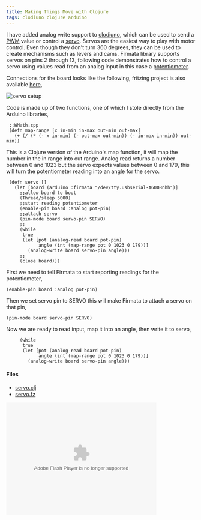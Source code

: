 ```yaml
---
title: Making Things Move with Clojure
tags: clodiuno clojure arduino
---
```


I have added analog write support to
[clodiuno](http://github.com/nakkaya/clodiuno), which can be used to
send a [PWM](http://en.wikipedia.org/wiki/Pulse-width_modulation) value or
control a [servo](http://en.wikipedia.org/wiki/Servomechanism). Servos
are the easiest way to play with motor control. Even though they don't
turn 360 degrees, they can be used to create mechanisms such as levers
and cams. Firmata library supports servos on pins 2 through 13,
following code demonstrates how to control a servo using values read
from an analog input in this case a
[potentiometer](http://en.wikipedia.org/wiki/Potentiometer).


Connections for the board looks like the following, fritzing project is
also available [here](/code/clodiuno/servo/servo.fz),

![servo setup](http://farm3.static.flickr.com/2682/4249344881\_f068095571\_o.png)


Code is made up of two functions, one of which I stole directly from the
Arduino libraries,

     ;;WMath.cpp
     (defn map-range [x in-min in-max out-min out-max]
       (+ (/ (* (- x in-min) (- out-max out-min)) (- in-max in-min)) out-min))

This is a Clojure version of the Arduino's map function, it will map
the number in the in range into out range. Analog read returns a number
between 0 and 1023 but the servo expects values between 0 and 179, this
will turn the potentiometer reading into an angle for the servo.

     (defn servo []
       (let [board (arduino :firmata "/dev/tty.usbserial-A6008nhh")]
         ;;allow board to boot
         (Thread/sleep 5000)
         ;;start reading potentiometer
         (enable-pin board :analog pot-pin)
         ;;attach servo
         (pin-mode board servo-pin SERVO)
         ;;
         (while 
          true
          (let [pot (analog-read board pot-pin)
                angle (int (map-range pot 0 1023 0 179))]
            (analog-write board servo-pin angle)))
         ;;
         (close board)))


First we need to tell Firmata to start reporting readings for the
potentiometer,

    (enable-pin board :analog pot-pin)

Then we set servo pin to SERVO this will make Firmata to attach a servo on
that pin,

    (pin-mode board servo-pin SERVO)

Now we are ready to read input, map it into an angle, then write it to servo,

         (while 
          true
          (let [pot (analog-read board pot-pin)
                angle (int (map-range pot 0 1023 0 179))]
            (analog-write board servo-pin angle)))

#### Files

 - [servo.clj](/code/clodiuno/servo/servo.clj)
 - [servo.fz](/code/clodiuno/servo/servo.fz)

<object type="application/x-shockwave-flash" width="400" height="300" data="http://www.flickr.com/apps/video/stewart.swf?v=71377" classid="clsid:D27CDB6E-AE6D-11cf-96B8-444553540000"> <param name="flashvars" value="intl_lang=en-us&photo_secret=756ac83e82&photo_id=4249343911"></param> <param name="movie" value="http://www.flickr.com/apps/video/stewart.swf?v=71377"></param> <param name="bgcolor" value="#000000"></param> <param name="allowFullScreen" value="true"></param><embed type="application/x-shockwave-flash" src="http://www.flickr.com/apps/video/stewart.swf?v=71377" bgcolor="#000000" allowfullscreen="true" flashvars="intl_lang=en-us&photo_secret=756ac83e82&photo_id=4249343911" height="300" width="400"></embed></object>
